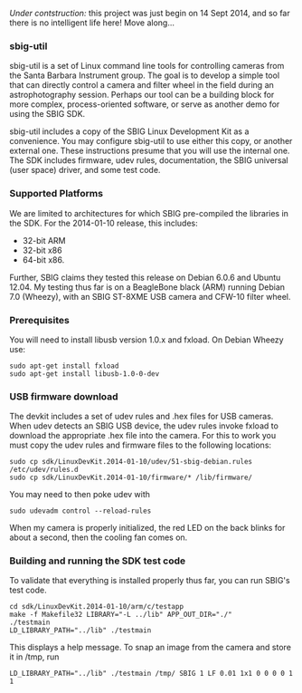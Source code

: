 _Under contstruction:_ this project was just begin on 14 Sept 2014,
and so far there is no intelligent life here!  Move along...

### sbig-util

sbig-util is a set of Linux command line tools for controlling cameras
from the Santa Barbara Instrument group.  The goal is to develop a simple
tool that can directly control a camera and filter wheel in the field
during an astrophotography session.  Perhaps our tool can be a building
block for more complex, process-oriented software, or serve as another
demo for using the SBIG SDK.

sbig-util includes a copy of the SBIG Linux Development Kit
as a convenience.  You may configure sbig-util to use either this copy,
or another external one.  These instructions presume that you will use
the internal one.  The SDK includes firmware, udev rules, documentation,
the SBIG universal (user space) driver, and some test code.

### Supported Platforms

We are limited to architectures for which SBIG pre-compiled the
libraries in the SDK.  For the 2014-01-10 release, this includes:
* 32-bit ARM
* 32-bit x86
* 64-bit x86.

Further, SBIG claims they tested this release on Debian 6.0.6 and
Ubuntu 12.04.  My testing thus far is on a BeagleBone black (ARM)
running Debian 7.0 (Wheezy), with an SBIG ST-8XME USB camera and
CFW-10 filter wheel.

### Prerequisites

You will need to install libusb version 1.0.x and fxload.
On Debian Wheezy use:
```
sudo apt-get install fxload
sudo apt-get install libusb-1.0-0-dev
```

### USB firmware download

The devkit includes a set of udev rules and .hex files for USB cameras.
When udev detects an SBIG USB device, the udev rules invoke fxload to
download the appropriate .hex file into the camera.  For this to work
you must copy the udev rules and firmware files to the following locations:
```
sudo cp sdk/LinuxDevKit.2014-01-10/udev/51-sbig-debian.rules /etc/udev/rules.d
sudo cp sdk/LinuxDevKit.2014-01-10/firmware/* /lib/firmware/
```
You may need to then poke udev with
```
sudo udevadm control --reload-rules
```
When my camera is properly initialized, the red LED on the back blinks
for about a second, then the cooling fan comes on.

### Building and running the SDK test code

To validate that everything is installed properly thus far,
you can run SBIG's test code.
```
cd sdk/LinuxDevKit.2014-01-10/arm/c/testapp
make -f Makefile32 LIBRARY="-L ../lib" APP_OUT_DIR="./"
./testmain
LD_LIBRARY_PATH="../lib" ./testmain
```
This displays a help message.  To snap an image from the camera
and store it in /tmp, run
```
LD_LIBRARY_PATH="../lib" ./testmain /tmp/ SBIG 1 LF 0.01 1x1 0 0 0 0 1 1
```
